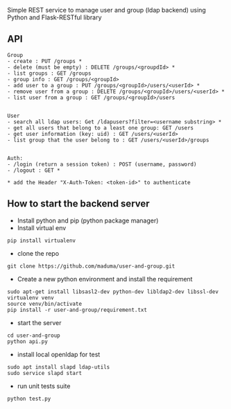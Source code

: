 Simple REST service to manage user and group (ldap backend) using Python and Flask-RESTful library

## API

```
Group
- create : PUT /groups *
- delete (must be empty) : DELETE /groups/<groupdId> *
- list groups : GET /groups
- group info : GET /groups/<groupId>
- add user to a group : PUT /groups/<groupId>/users/<userId> *
- remove user from a group : DELETE /groups/<groupId>/users/<userId> *
- list user from a group : GET /groups/<groupId>/users


User
- search all ldap users: Get /ldapusers?filter=<username substring> *
- get all users that belong to a least one group: GET /users
- get user information (key: uid) : GET /users/<userId>
- list group that the user belong to : GET /users/<userId>/groups


Auth:
- /login (return a session token) : POST (username, password)
- /logout : GET *

* add the Header "X-Auth-Token: <token-id>" to authenticate
```



## How to start the backend server
- Install python and pip (python package manager)
- Install virtual env
```
pip install virtualenv
```
- clone the repo
```
git clone https://github.com/maduma/user-and-group.git
```
- Create a new python environment and install the requirement
```
sudo apt-get install libsasl2-dev python-dev libldap2-dev libssl-dev
virtualenv venv
source venv/bin/activate
pip install -r user-and-group/requirement.txt
```
- start the server
```
cd user-and-group
python api.py
```

- install local openldap for test
```
sudo apt install slapd ldap-utils
sudo service slapd start
```

- run unit tests suite
```
python test.py
```
